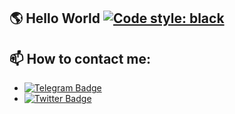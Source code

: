 ## 🌎 Hello World [![Code style: black](https://img.shields.io/badge/code%20style-black-000000.svg)](https://t.me/OFFpolice)

## 📫 How to contact me:
- [![Telegram Badge](https://img.shields.io/badge/Telegram-blue?style=flat&logo=telegram&logoColor=white)](https://t.me/OFFpolice)
- [![Twitter Badge](https://img.shields.io/twitter/follow/:OFFpolice2077)](https://x.com/OFFpolice2077)
